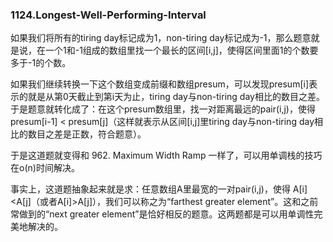 ### 1124.Longest-Well-Performing-Interval

如果我们将所有的tiring day标记成为1，non-tiring day标记成为-1，那么题意就是说，在一个1和-1组成的数组里找一个最长的区间[i,j]，使得区间里面1的个数要多于-1的个数。

如果我们继续转换一下这个数组变成前缀和数组presum，可以发现presum[i]表示的就是从第0天截止到第i天为止，tiring day与non-tiring day相比的数目之差。于是题意就转化成了：在这个presum数组里，找一对距离最远的pair(i,j)，使得presum[i-1] < presum[j]（这样就表示从区间[i,j]里tiring day与non-tiring day相比的数目之差是正数，符合题意）。

于是这道题就变得和 962. Maximum Width Ramp 一样了，可以用单调栈的技巧在o(n)时间解决。

事实上，这道题抽象起来就是求：任意数组A里最宽的一对pair(i,j)，使得 A[i]<A[j]（或者A[i]>A[j]），我们可以称之为“farthest greater element”。这和之前常做到的“next greater element”是恰好相反的题意。这两题都是可以用单调性完美地解决的。
